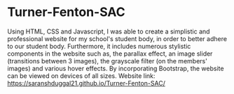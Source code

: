 # Turner-Fenton-SAC
Using HTML, CSS and Javascript, I was able to create a simplistic and professional website for my school's student body, in order to 
better adhere to our student body. Furthermore, it includes numerous stylistic components in the website such as, 
the parallax effect, an image slider (transitions between 3 images), the grayscale filter (on the members' images) and various
hover effects. By incorporating Bootstrap, the website can be viewed on devices of all sizes. Website link: https://saranshduggal21.github.io/Turner-Fenton-SAC/

